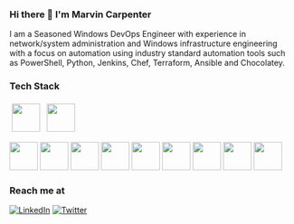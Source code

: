 ### Hi there 👋 I'm Marvin Carpenter

<!--
**mcarpenter2840/mcarpenter2840** is a ✨ _special_ ✨ repository because its `README.md` (this file) appears on your GitHub profile.

Here are some ideas to get you started:

- 🔭 I’m currently working on ...
- 🌱 I’m currently learning ...
- 👯 I’m looking to collaborate on ...
- 🤔 I’m looking for help with ...
- 💬 Ask me about ...
- 📫 How to reach me: ...
- 😄 Pronouns: ...
- ⚡ Fun fact: ...
-->

I am a Seasoned Windows DevOps Engineer with experience in network/system administration and Windows infrastructure engineering with a focus on automation using industry standard automation tools such as PowerShell, Python, Jenkins, Chef, Terraform, Ansible and Chocolatey.

### Tech Stack
<p>
<img height="50" width="50" src="https://simpleicons.org/icons/amazonaws.svg" style="vertical-align:top; margin:4px"/>
<img height="50" width="50" src="https://simpleicons.org/icons/ansible.svg"  style="vertical-align:top; margin:4px"/>
</p>
<img height="50" width="50" src="https://simpleicons.org/icons/microsoftazure.svg" />
<img height="50" width="50" src="https://simpleicons.org/icons/powershell.svg" />
<img height="50" width="50" src="https://simpleicons.org/icons/chef.svg" />
<img height="50" width="50" src="https://simpleicons.org/icons/terraform.svg" />
<img height="50" width="50" src="https://simpleicons.org/icons/docker.svg" />
<img height="50" width="50" src="https://simpleicons.org/icons/kubernetes.svg" />
<img height="50" width="50" src="https://simpleicons.org/icons/chocolatey.svg" />
<img height="50" width="50" src="https://simpleicons.org/icons/jenkins.svg" />
<img height="50" width="50" src="https://simpleicons.org/icons/googlecloud.svg" />

### Reach me at

<a href="https://www.linkedin.com/in/marvincarpenter/" target="_blank"><img alt="LinkedIn" src="https://img.shields.io/badge/LinkedIn-@marvincarpenter-blue?style=flat&logo=linkedin"></a>
<a href="https://twitter.com/devonfury" target="_blank"><img alt="Twitter" src="https://img.shields.io/twitter/follow/devonfury?style=social"></a>

